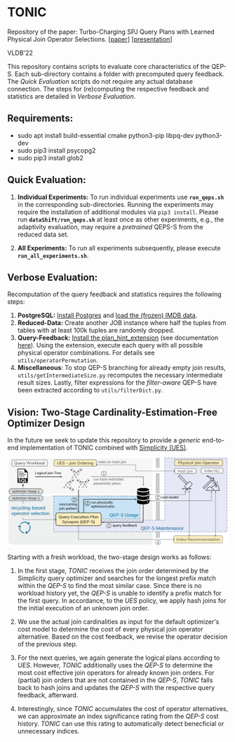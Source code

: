 # TONIC
Repository of the paper: Turbo-Charging SPJ Query Plans with Learned Physical Join Operator Selections. [[paper](https://vldb.org/pvldb/vol15/p2706-hertzschuch.pdf)] [[presentation](https://www.youtube.com/watch?v=yzXDygl8fBg)]


VLDB'22


This repository contains scripts to evaluate core characteristics of the QEP-S. Each sub-directory contains a folder with precomputed query feedback. The <em> Quick Evaluation</em> scripts do not require any actual database connection. The steps for (re)computing the respective feedback and statistics are detailed in <em> Verbose Evaluation</em>.

## Requirements: ##
- sudo apt install build-essential cmake python3-pip libpq-dev python3-dev
- sudo pip3 install psycopg2
- sudo pip3 install glob2 


## Quick Evaluation: 

1. **Individual Experiments:** To run individual experiments use **`run_qeps.sh`** in the corresponding sub-directories. Running the experiments may require the installation of additional modules via `pip3 install`. Please run **`dataShift/run_qeps.sh`** at least once as other experiments, e.g., the adaptivity evaluation, may require a <em>pretrained</em> QEPS-S from the reduced data set.

2. **All Experiments:** To run all experiments subsequently, please execute **`run_all_experiments.sh`**.



## Verbose Evaluation: 

Recomputation of the query feedback and statistics requires the following steps:

1. **PostgreSQL:** [Install Postgres](https://www.postgresql.org/download/linux/ubuntu/) and [load the (frozen) IMDB data](https://github.com/gregrahn/join-order-benchmark).
2. **Reduced-Data:** Create another JOB instance where half the tuples from tables with at least 100k tuples are randomly dropped.
3. **Query-Feedback:** [Install the plan_hint_extension](https://github.com/ossc-db/pg_hint_plan) (see documentation [here](https://pghintplan.osdn.jp/pg_hint_plan.html)). Using the extension, execute each query with all possible physical operator combinations. For details see `utils/operatorPermutation`.
4. **Miscellaneous**: To stop QEP-S branching for already empty join results, `utils/getIntermediateSize.py` recomputes the necessary intermediate result sizes. Lastly, filter expressions for the <em>filter-aware</em> QEP-S have been extracted according to `utils/filterDict.py`.


## Vision: Two-Stage Cardinality-Estimation-Free Optimizer Design
In the future we seek to update this repository to provide a <em>generic</em> end-to-end implementation of TONIC combined with [Simplicity (UES)](https://github.com/axhertz/SimplicityDoneRight). 


<img src="./figures/twostagedesign.png" width="750"/>


Starting with a fresh workload, the two-stage design works as follows: 



1. In the first stage, <em>TONIC</em> receives the join order determined by the Simplicity query optimizer and searches for the longest prefix match within the  <em>QEP-S</em> to find the most similar case. Since there is no workload history yet, the <em>QEP-S</em> is unable to identify a prefix match for the first query. In accordance, to the <em>UES</em> policy, we apply hash joins for the initial execution of an unknown join order.

2. We use the actual join cardinalities as input for the default optimizer's cost model to determine the cost of every physical join operator alternative. Based on the cost feedback, we revise the operator decision of the previous step. 

3. For the next queries, we again generate the logical plans according to <em>UES</em>. 
However, <em>TONIC</em> additionally uses the <em>QEP-S</em> to determine the most cost effective join operators for already known join orders. For (partial) join orders that are not contained in the <em>QEP-S</em>, <em>TONIC</em> falls back to hash joins and updates the <em>QEP-S</em> with the respective query feedback, afterward. 

4. Interestingly, since <em>TONIC</em> accumulates the cost of operator alternatives, we can approximate an index significance rating from the <em>QEP-S</em> cost history. <em>TONIC</em> can use this rating to automatically detect benecficial or unnecessary indices.

